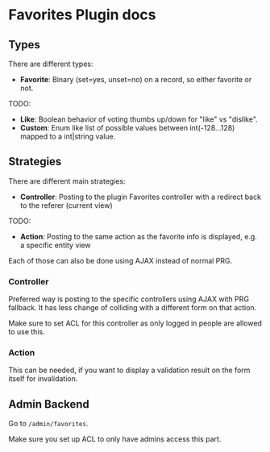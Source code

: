 # Favorites Plugin docs

## Types
There are different types:

- **Favorite**: Binary (set=yes, unset=no) on a record, so either favorite or not.

TODO:
- **Like**: Boolean behavior of voting thumbs up/down for "like" vs "dislike".
- **Custom**: Enum like list of possible values between int(-128...128) mapped to a int|string value.

## Strategies

There are different main strategies:

- **Controller**: Posting to the plugin Favorites controller with a redirect back to the referer (current view)

TODO:
- **Action**: Posting to the same action as the favorite info is displayed, e.g. a specific entity view

Each of those can also be done using AJAX instead of normal PRG.

### Controller

Preferred way is posting to the specific controllers using AJAX with PRG fallback.
It has less change of colliding with a different form on that action.

Make sure to set ACL for this controller as only logged in people are allowed to use this.

### Action

This can be needed, if you want to display a validation result on the form itself for invalidation.

## Admin Backend
Go to `/admin/favorites`.

Make sure you set up ACL to only have admins access this part.
